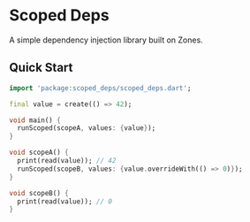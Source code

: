 # Scoped Deps

A simple dependency injection library built on Zones.

## Quick Start

```dart
import 'package:scoped_deps/scoped_deps.dart';

final value = create(() => 42);

void main() {
  runScoped(scopeA, values: {value});
}

void scopeA() {
  print(read(value)); // 42
  runScoped(scopeB, values: {value.overrideWith(() => 0)});
}

void scopeB() {
  print(read(value)); // 0
}
```
